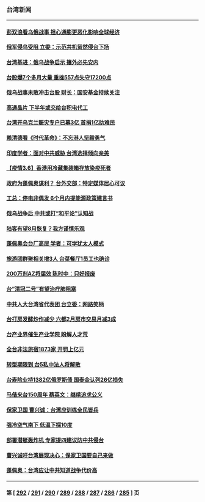 ### 台湾新闻
---
#### [彭双浪看乌俄战事 担心通膨更恶化影响全球经济](../../pages/ncid1349361/n13628459.md) 
#### [俄军侵乌受阻 立委：示范共机贸然侵台下场](../../pages/ncid1349361/n13628465.md) 
#### [台湾基进：俄乌战争启示 攘外必先安内](../../pages/ncid1349361/n13628415.md) 
#### [台股爆7个多月大量 重挫557点失守17200点](../../pages/ncid1349361/n13628392.md) 
#### [俄乌战事未散冲击台股 财长：国安基金持续关注](../../pages/ncid1349361/n13628267.md) 
#### [高通晶片 下半年或交给台积电代工](../../pages/ncid1349361/n13628261.md) 
#### [台湾开乌克兰赈灾专户已募3亿 首捐1亿助难民](../../pages/ncid1349361/n13627982.md) 
#### [赖清德看《时代革命》：不忘港人坚毅勇气](../../pages/ncid1349361/n13627275.md) 
#### [印度学者：面对中共威胁 台湾选择倾向亲美](../../pages/ncid1349361/n13627197.md) 
#### [【疫情3.6】香港用冷藏集装箱存放染疫死者](../../pages/ncid1349361/n13625689.md) 
#### [政府为蓬佩奥谋利？ 台外交部：特定媒体居心可议](../../pages/ncid1349361/n13626025.md) 
#### [工总：停电非偶发 6个月内提能源政策建言书](../../pages/ncid1349361/n13626022.md) 
#### [俄乌战争后 中共或打“和平论”认知战](../../pages/ncid1349361/n13626056.md) 
#### [陆客有望8月恢复？我方谨慎乐观](../../pages/ncid1349361/n13625919.md) 
#### [蓬佩奥会台厂高层 学者：可学犹太人模式](../../pages/ncid1349361/n13625916.md) 
#### [旅游团群聚相关增3人 台菜餐厅1员工也确诊](../../pages/ncid1349361/n13625925.md) 
#### [200万剂AZ将届效  陈时中：只好报废](../../pages/ncid1349361/n13625927.md) 
#### [台“清冠二号”有望治疗肺阻塞](../../pages/ncid1349361/n13625921.md) 
#### [中共人大台湾省代表团 台立委：网路笑柄](../../pages/ncid1349361/n13625871.md) 
#### [台打房发酵炒作减少 六都2月房市交易月减3成](../../pages/ncid1349361/n13625791.md) 
#### [台产业界催生产业学院 盼解人才荒](../../pages/ncid1349361/n13625795.md) 
#### [全台非法旅宿1873家 开罚上亿元](../../pages/ncid1349361/n13625797.md) 
#### [转型期限到 台5私中法人将解散](../../pages/ncid1349361/n13625803.md) 
#### [台寿险业持1382亿俄罗斯债 国泰金认列26亿损失](../../pages/ncid1349361/n13625784.md) 
#### [马偕来台150周年 蔡英文：继续追求公义](../../pages/ncid1349361/n13625738.md) 
#### [保家卫国 曹兴诚：台湾应训练全民皆兵](../../pages/ncid1349361/n13625709.md) 
#### [强冷空气南下 低温下探10度](../../pages/ncid1349361/n13625793.md) 
#### [部署潜艇轰炸机 专家提四建议防中共侵台](../../pages/ncid1349361/n13623089.md) 
#### [曹兴诚吁台湾展现决心：保家卫国要自己来做](../../pages/ncid1349361/n13624426.md) 
#### [蓬佩奥：台湾应让中共知道战争代价高](../../pages/ncid1349361/n13624095.md) 

---
#### 第 [ [292](./292.md) / [291](./291.md) / [290](./290.md) / [289](./289.md) / [288](./288.md) / [287](./287.md) / [286](./286.md) / [285](./285.md) ] 页
